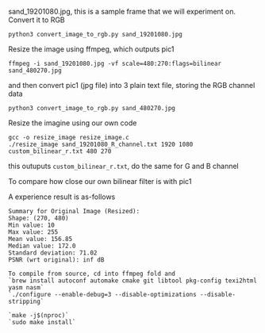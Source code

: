 sand_19201080.jpg, this is a sample frame that we will experiment on. Convert it to RGB
```
python3 convert_image_to_rgb.py sand_19201080.jpg
```

Resize the image using ffmpeg, which outputs pic1
```
ffmpeg -i sand_19201080.jpg -vf scale=480:270:flags=bilinear sand_480270.jpg 
```
and then convert pic1 (jpg file) into 3 plain text file, storing the RGB channel data
```
python3 convert_image_to_rgb.py sand_480270.jpg
```


Resize the imagine using our own code
```
gcc -o resize_image resize_image.c
./resize_image sand_19201080_R_channel.txt 1920 1080 custom_bilinear_r.txt 480 270
```
this outuputs `custom_bilinear_r.txt`, do the same for G and B channel



To compare how close our own bilinear filter is with pic1


A experience result is as-follows
```
Summary for Original Image (Resized):
Shape: (270, 480)
Min value: 10
Max value: 255
Mean value: 156.85
Median value: 172.0
Standard deviation: 71.02
PSNR (wrt original): inf dB

To compile from source, cd into ffmpeg fold and
`brew install autoconf automake cmake git libtool pkg-config texi2html yasm nasm` 
`./configure --enable-debug=3 --disable-optimizations --disable-stripping`

`make -j$(nproc)`
`sudo make install`